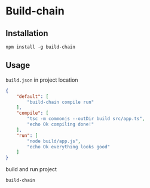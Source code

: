 # Build-chain

## Installation

    npm install -g build-chain

## Usage

`build.json` in project location
``` json
{
    "default": [
        "build-chain compile run"
    ],
    "compile": [
        "tsc -m commonjs --outDir build src/app.ts",
        "echo Ok compiling done!"
    ],
    "run": [
        "node build/app.js",
        "echo Ok everything looks good"
    ]
}
```

build and run project

	build-chain
